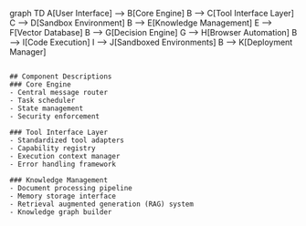 graph TD
    A[User Interface] --> B[Core Engine]
    B --> C[Tool Interface Layer]
    C --> D[Sandbox Environment]
    B --> E[Knowledge Management]
    E --> F[Vector Database]
    B --> G[Decision Engine]
    G --> H[Browser Automation]
    B --> I[Code Execution]
    I --> J[Sandboxed Environments]
    B --> K[Deployment Manager]
```

## Component Descriptions
### Core Engine
- Central message router
- Task scheduler
- State management
- Security enforcement

### Tool Interface Layer
- Standardized tool adapters
- Capability registry
- Execution context manager
- Error handling framework

### Knowledge Management
- Document processing pipeline
- Memory storage interface
- Retrieval augmented generation (RAG) system
- Knowledge graph builder